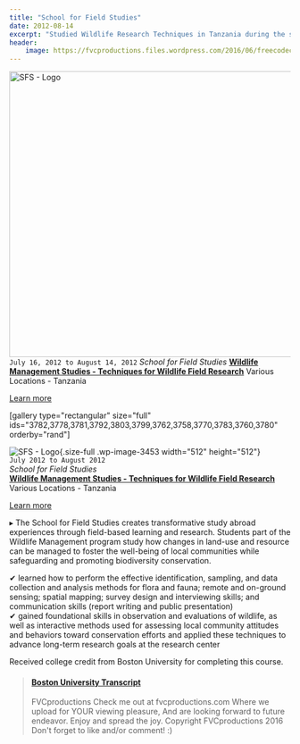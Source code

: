 ```yaml
---
title: "School for Field Studies"
date: 2012-08-14
excerpt: "Studied Wildlife Research Techniques in Tanzania during the summer of 2012."
header:
    image: https://fvcproductions.files.wordpress.com/2016/06/freecodecamp.jpg
---
```


<img class="size-full wp-image-3453" src="https://fvcproductions.files.wordpress.com/2015/11/sfs.png" alt="SFS - Logo" width="512" height="512" />
<code>July 16, 2012 to August 14, 2012</code>
<em>School for Field Studies</em>
<strong><a title="SFS" href="http://www.fieldstudies.org/eastafrica" target="_blank">Wildlife Management Studies - Techniques for Wildlife Field Research</a></strong>
Various Locations - Tanzania

<a href="http://fvcproductions.com/2013/07/28/blog-post-from-tanzania/" target="_blank">Learn more</a>

[gallery type="rectangular" size="full" ids="3782,3778,3781,3792,3803,3799,3762,3758,3770,3783,3760,3780" orderby="rand"]

![SFS - Logo](https://fvcproductions.files.wordpress.com/2015/11/sfs.png){.size-full
.wp-image-3453 width="512" height="512"}\
`July 2012 to August 2012`\
*School for Field Studies*\
**[Wildlife Management Studies - Techniques for Wildlife Field
Research](http://www.fieldstudies.org/eastafrica "SFS")**\
Various Locations - Tanzania

[Learn
more](http://fvcproductions.com/2013/07/28/blog-post-from-tanzania/)

▸ The School for Field Studies creates transformative study abroad
experiences through field-based learning and research. Students part of
the Wildlife Management program study how changes in land-use and
resource can be managed to foster the well-being of local communities
while safeguarding and promoting biodiversity conservation.

✔︎ learned how to perform the effective identification, sampling, and
data collection and analysis methods for flora and fauna; remote and
on-ground sensing; spatial mapping; survey design and interviewing
skills; and communication skills (report writing and public
presentation)\
✔︎ gained foundational skills in observation and evaluations of
wildlife, as well as interactive methods used for assessing local
community attitudes and behaviors toward conservation efforts and
applied these techniques to advance long-term research goals at the
research center

Received college credit from Boston University for completing this
course.

<blockquote class="embedly-card"><h4><a href="https://www.scribd.com/doc/313099732/Boston-University-Transcript">Boston University Transcript</a></h4><p>FVCproductions Check me out at fvcproductions.com Where we upload for YOUR viewing pleasure, And are looking forward to future endeavor. Enjoy and spread the joy. Copyright FVCproductions 2016 Don't forget to like and/or comment! :)</p></blockquote>
